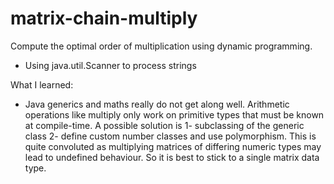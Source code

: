 # matrix-chain-multiply
Compute the optimal order of multiplication using dynamic programming. 

- Using java.util.Scanner to process strings

What I learned:
- Java generics and maths really do not get along well. Arithmetic operations like multiply only work on primitive types that must be known at compile-time. A possible solution is 1- subclassing of the generic class 2- define custom number classes and use polymorphism. This is quite convoluted as multiplying matrices of differing numeric types may lead to undefined behaviour. So it is best to stick to a single matrix data type.
